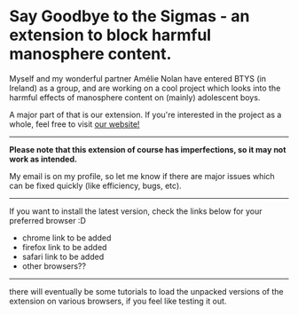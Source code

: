 # Say Goodbye to the Sigmas - an extension to block harmful manosphere content.
Myself and my wonderful partner Amélie Nolan have entered BTYS (in Ireland) as a group, and are working on a cool project which looks into the harmful effects of manosphere content on (mainly) adolescent boys.

A major part of that is our extension. If you're interested in the project as a whole, feel free to visit [our website!](https://guidetothemanosphere.com)
___
**Please note that this extension of course has imperfections, so it may not work as intended.**

My email is on my profile, so let me know if there are major issues which can be fixed quickly (like efficiency, bugs, etc).
___
If you want to install the latest version, check the links below for your preferred browser :D
- chrome link to be added
- firefox link to be added
- safari link to be added
- other browsers??
___
there will eventually be some tutorials to load the unpacked versions of the extension on various browsers, if you feel like testing it out.


